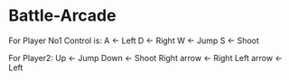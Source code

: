 # Battle-Arcade
For Player No1 Control is:
A <- Left
D <- Right
W <- Jump
S <- Shoot

For Player2:
Up <- Jump
Down <- Shoot
Right arrow <- Right
Left arrow <- Left
